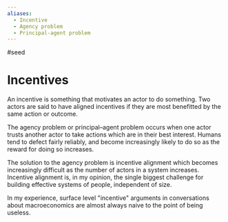 ```yaml
---
aliases:
  - Incentive
  - Agency problem
  - Principal-agent problem
---
```

#seed
# Incentives

An incentive is something that motivates an actor to do something. Two actors are said to have aligned incentives if they are most benefitted by the same action or outcome. 

The agency problem or principal–agent problem occurs when one actor trusts another actor to take actions which are in their best interest. Humans tend to defect fairly reliably, and become increasingly likely to do so as the reward for doing so increases. 

The solution to the agency problem is incentive alignment which becomes increasingly difficult as the number of actors in a system increases. Incentive alignment is, in my opinion, the single biggest challenge for building effective systems of people, independent of size.

In my experience, surface level "incentive" arguments in conversations about macroeconomics are almost always naive to the point of being useless. 